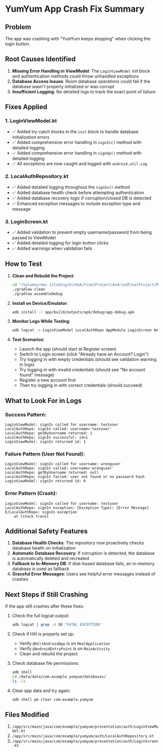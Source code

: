 # YumYum App Crash Fix Summary

## Problem
The app was crashing with "YumYum keeps stopping" when clicking the login button.

## Root Causes Identified

1. **Missing Error Handling in ViewModel**: The `LoginViewModel` init block and authentication methods could throw unhandled exceptions
2. **Database Access Issues**: Room database operations could fail if the database wasn't properly initialized or was corrupt
3. **Insufficient Logging**: No detailed logs to track the exact point of failure

## Fixes Applied

### 1. LoginViewModel.kt
- ✅ Added try-catch blocks in the `init` block to handle database initialization errors
- ✅ Added comprehensive error handling in `signIn()` method with detailed logging
- ✅ Added comprehensive error handling in `signUp()` method with detailed logging
- ✅ All exceptions are now caught and logged with `android.util.Log`

### 2. LocalAuthRepository.kt
- ✅ Added detailed logging throughout the `signIn()` method
- ✅ Added database health check before attempting authentication
- ✅ Added database recovery logic if corruption/closed DB is detected
- ✅ Enhanced exception messages to include exception type and message

### 3. LoginScreen.kt
- ✅ Added validation to prevent empty username/password from being passed to ViewModel
- ✅ Added detailed logging for login button clicks
- ✅ Added warnings when validation fails

## How to Test

1. **Clean and Rebuild the Project**:
   ```bash
   cd "/Volumes/mac 1/Coding/GitHub/FinalProject/AndriodFinalProject/MagdyDiner"
   ./gradlew clean
   ./gradlew assembleDebug
   ```

2. **Install on Device/Emulator**:
   ```bash
   adb install -r app/build/outputs/apk/debug/app-debug.apk
   ```

3. **Monitor Logs While Testing**:
   ```bash
   adb logcat -s LoginViewModel LocalAuthRepo AppModule LoginScreen AndroidRuntime
   ```

4. **Test Scenarios**:
   - Launch the app (should start at Register screen)
   - Switch to Login screen (click "Already have an Account? Login")
   - Try logging in with empty credentials (should see validation warning in logs)
   - Try logging in with invalid credentials (should see "No account found" message)
   - Register a new account first
   - Then try logging in with correct credentials (should succeed)

## What to Look For in Logs

### Success Pattern:
```
LoginViewModel: signIn called for username: testuser
LocalAuthRepo: signIn called: username='testuser'
LocalAuthRepo: getByUsername returned: 1
LocalAuthRepo: signIn successful: id=1
LoginViewModel: signIn returned id: 1
```

### Failure Pattern (User Not Found):
```
LoginViewModel: signIn called for username: wronguser
LocalAuthRepo: signIn called: username='wronguser'
LocalAuthRepo: getByUsername returned: null
LocalAuthRepo: signIn failed: user not found or no password hash
LoginViewModel: signIn returned id: 0
```

### Error Pattern (Crash):
```
LoginViewModel: signIn called for username: testuser
LocalAuthRepo: signIn exception: [Exception Type]: [Error Message]
E/LocalAuthRepo: signIn exception
    at [stack trace]
```

## Additional Safety Features

1. **Database Health Checks**: The repository now proactively checks database health on initialization
2. **Automatic Database Recovery**: If corruption is detected, the database is automatically deleted and recreated
3. **Fallback to In-Memory DB**: If disk-based database fails, an in-memory database is used as fallback
4. **Graceful Error Messages**: Users see helpful error messages instead of crashes

## Next Steps if Still Crashing

If the app still crashes after these fixes:

1. Check the full logcat output:
   ```bash
   adb logcat | grep -A 50 "FATAL EXCEPTION"
   ```

2. Check if Hilt is properly set up:
   - Verify `@HiltAndroidApp` is on `MealApplication`
   - Verify `@AndroidEntryPoint` is on `MainActivity`
   - Clean and rebuild the project

3. Check database file permissions:
   ```bash
   adb shell
   cd /data/data/com.example.yumyum/databases/
   ls -la
   ```

4. Clear app data and try again:
   ```bash
   adb shell pm clear com.example.yumyum
   ```

## Files Modified

1. `/app/src/main/java/com/example/yumyum/presentation/auth/LoginViewModel.kt`
2. `/app/src/main/java/com/example/yumyum/auth/LocalAuthRepository.kt`
3. `/app/src/main/java/com/example/yumyum/presentation/auth/LoginScreen.kt`

